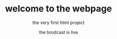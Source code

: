 <!DOCTYPE HTML>
<html>
  <head>
    <h1 align=center> welcome to the webpage</h1>
  </head>
      <body>
        <p align=center>the very first html project</p>
        <p align=center> the brodcast is live </p>
      </body>
</html>
